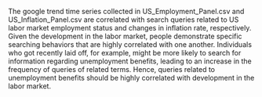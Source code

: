 The google trend time series collected in US_Employment_Panel.csv and US_Inflation_Panel.csv are correlated with search queries related to US labor market employment status and changes in inflation rate, respectively. Given the development in the labor market, people demonstrate specific searching behaviors that are highly correlated with one another. Individuals who got recently laid off, for example, might be more likely to search for information regarding unemployment benefits, leading to an increase in the frequency of queries of related terms. Hence, queries related to unemployment benefits should be highly correlated with development in the labor market.